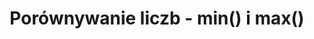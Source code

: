 ---
title: Porównywanie liczb - min() i max()
categories: [cpp, funkcje]
categoryID: cpp-funkcje
---